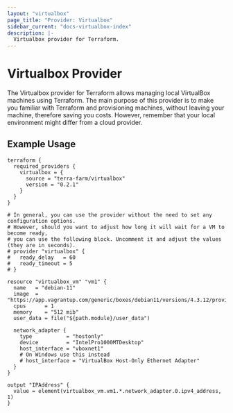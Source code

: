 ```yaml
---
layout: "virtualbox"
page_title: "Provider: Virtualbox"
sidebar_current: "docs-virtualbox-index"
description: |-
  Virtualbox provider for Terraform.
---
```


# Virtualbox Provider

The Virtualbox provider for Terraform allows managing local VirtualBox machines
using Terraform. The main purpose of this provider is to make you familiar with
Terraform and provisioning machines, without leaving your machine, therefore
saving you costs. However, remember that your local environment might differ
from a cloud provider.

## Example Usage

```hcl
terraform {
  required_providers {
    virtualbox = {
      source = "terra-farm/virtualbox"
      version = "0.2.1"
    }
  }
}

# In general, you can use the provider without the need to set any configuration options.
# However, should you want to adjust how long it will wait for a VM to become ready,
# you can use the following block. Uncomment it and adjust the values (they are in seconds).
# provider "virtualbox" {
#   ready_delay   = 60
#   ready_timeout = 5
# }

resource "virtualbox_vm" "vm1" {
  name   = "debian-11"
  image  = "https://app.vagrantup.com/generic/boxes/debian11/versions/4.3.12/providers/virtualbox/amd64/vagrant.box"
  cpus      = 1
  memory    = "512 mib"
  user_data = file("${path.module}/user_data")

  network_adapter {
    type           = "hostonly"
    device         = "IntelPro1000MTDesktop"
    host_interface = "vboxnet1"
    # On Windows use this instead
    # host_interface = "VirtualBox Host-Only Ethernet Adapter"
  }
}

output "IPAddress" {
  value = element(virtualbox_vm.vm1.*.network_adapter.0.ipv4_address, 1)
}

```
